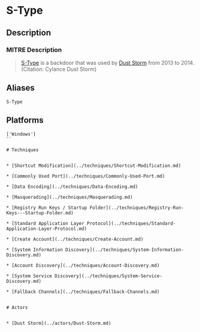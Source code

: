 
# S-Type

## Description

### MITRE Description

> [S-Type](https://attack.mitre.org/software/S0085) is a backdoor that was used by [Dust Storm](https://attack.mitre.org/groups/G0031) from 2013 to 2014. (Citation: Cylance Dust Storm)

## Aliases

```
S-Type
```

## Platforms

```
['Windows']
``

# Techniques


* [Shortcut Modification](../techniques/Shortcut-Modification.md)

* [Commonly Used Port](../techniques/Commonly-Used-Port.md)
    
* [Data Encoding](../techniques/Data-Encoding.md)
    
* [Masquerading](../techniques/Masquerading.md)
    
* [Registry Run Keys / Startup Folder](../techniques/Registry-Run-Keys---Startup-Folder.md)
    
* [Standard Application Layer Protocol](../techniques/Standard-Application-Layer-Protocol.md)
    
* [Create Account](../techniques/Create-Account.md)
    
* [System Information Discovery](../techniques/System-Information-Discovery.md)
    
* [Account Discovery](../techniques/Account-Discovery.md)
    
* [System Service Discovery](../techniques/System-Service-Discovery.md)
    
* [Fallback Channels](../techniques/Fallback-Channels.md)
    

# Actors


* [Dust Storm](../actors/Dust-Storm.md)

